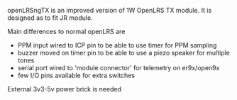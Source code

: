 openLRSngTX is an improved version of 1W OpenLRS TX module. It is designed as to fit JR module.

Main differences to normal openLRS are
- PPM input wired to ICP pin to be able to use timer for PPM sampling
- buzzer moved on timer pin to be able to use a piezo speaker for multiple tones
- serial port wired to 'module connector' for telemetry on er9x/open9x
- few I/O pins available for extra switches

External 3v3-5v power brick is needed
